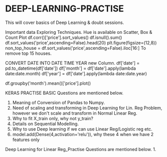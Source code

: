 # DEEP-LEARNING-PRACTISE
This will cover basics of Deep Learning & doubt sessions.


Important data Exploring Techniques.
Hue is available on Scatter, Box & Count Plot
df.corr()['price'].sort_values()
df.isnull().sum()
df.sort_values('price',ascending=False).head(20)
plt.figure(figsize=(12,8))
non_top_house = df.sort_values('price',ascending=False).iloc[16:] To remove top 15 houses.

CONVERT DATE INTO DATE TIME YEAR new Column.
df['date'] = pd.to_datetime(df['date'])
df['month'] = df['date'].apply(lambda date:date.month)
df['year'] = df['date'].apply(lambda date:date.year)


df.groupby('month').mean()['price'].plot()





KERAS PRACTISE BASIC
Questions are mentioned below.

1. Meaning of Conversion of Pandas to Numpy.
2. Need of scaling and transforming in Deep Learning for Lin. Reg Problem, however we don't scale and transform in Normal Linear Reg.
3. Why to fit X_train only, why not y_train?
4. Details on Sequential Modelling.
5. Why to use Deep learning if we can use Linear Reg/Logistic reg etc.
6. model.add(Dense(4,activation='relu')), why these 4 when we have 2 features only




Deep Learning for Linear Reg_Practise
Questions are mentioned below.
1.